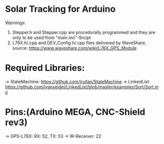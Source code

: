 # Solar Tracking for Arduino

Warnings: 
1.	Stepper.h and Stepper.cpp are procedurally programmed and they are only to be used from "main.ino"-Srcipt
2.	L76X.h/.cpp and DEV_Config.h/.cpp files delivered by WaveShare, source: https://www.waveshare.com/wiki/L76X_GPS_Module

# Required Libraries:

-> StateMachine: https://github.com/jrullan/StateMachine
-> LinkedList: https://github.com/ivanseidel/LinkedList/blob/master/examples/Sort/Sort.ino

# Pins:(Arduino MEGA, CNC-Shield rev3)
-> GPS-L76X: RX: 52, TX: 53
-> IR-Receiver: 22
